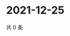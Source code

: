 # 2021-12-25

共 0 条

<!-- BEGIN WEIBO -->
<!-- 最后更新时间 Sat Dec 25 2021 18:00:52 GMT+0800 (China Standard Time) -->

<!-- END WEIBO -->
